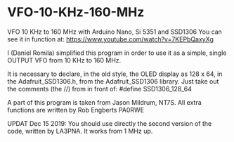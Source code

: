 # VFO-10-KHz-160-MHz
VFO 10 KHz to 160 MHz with Arduino Nano, Si 5351 and SSD1306
You can see it in function at: https://www.youtube.com/watch?v=7KEPbQaxyXg

  I (Daniel Romila) simplified this program in order to use it as a simple, single OUTPUT VFO
  from 10 KHz to 160 MHz.

  It is necessary to declare, in the old style, the OLED display as 128 x 64, in the Adafruit_SSD1306.h, from the 
  Adafruit_SSD1306 library. Just take out the comments (the //) from in front of: #define SSD1306_128_64
  
  A part of this program is taken from Jason Mildrum, NT7S.
  All extra functions are written by Rob Engberts PA0RWE
  
  UPDAT Dec 15 2019: You should use directly the second version of the code, written by LA3PNA. It works from 1 MHz up.
